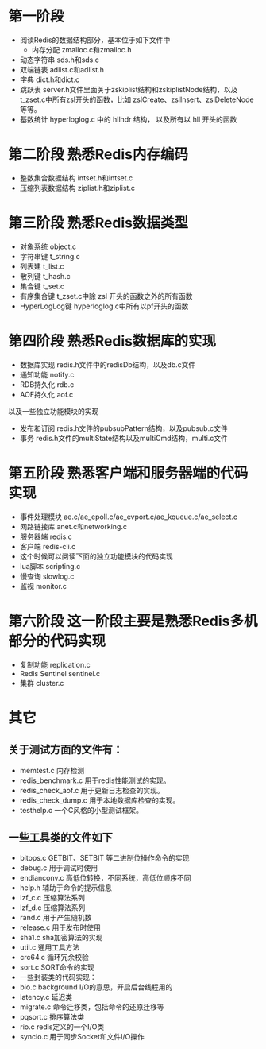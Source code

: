 #  第一阶段 

- 阅读Redis的数据结构部分，基本位于如下文件中
  - 内存分配 zmalloc.c和zmalloc.h
- 动态字符串 sds.h和sds.c
- 双端链表 adlist.c和adlist.h
- 字典 dict.h和dict.c
- 跳跃表 server.h文件里面关于zskiplist结构和zskiplistNode结构，以及t_zset.c中所有zsl开头的函数，比如 zslCreate、zslInsert、zslDeleteNode等等。
- 基数统计 hyperloglog.c 中的 hllhdr 结构， 以及所有以 hll 开头的函数

# 第二阶段  熟悉Redis内存编码

- 整数集合数据结构 intset.h和intset.c
- 压缩列表数据结构 ziplist.h和ziplist.c

# 第三阶段 熟悉Redis数据类型

- 对象系统 object.c
- 字符串键 t_string.c
- 列表建 t_list.c
- 散列键 t_hash.c
- 集合键 t_set.c
- 有序集合键 t_zset.c中除 zsl 开头的函数之外的所有函数
- HyperLogLog键 hyperloglog.c中所有以pf开头的函数

# 第四阶段 熟悉Redis数据库的实现 

- 数据库实现 redis.h文件中的redisDb结构，以及db.c文件
- 通知功能 notify.c
- RDB持久化 rdb.c
- AOF持久化 aof.c

以及一些独立功能模块的实现

- 发布和订阅 redis.h文件的pubsubPattern结构，以及pubsub.c文件
- 事务 redis.h文件的multiState结构以及multiCmd结构，multi.c文件

# 第五阶段 熟悉客户端和服务器端的代码实现

  

- 事件处理模块 ae.c/ae_epoll.c/ae_evport.c/ae_kqueue.c/ae_select.c
- 网路链接库 anet.c和networking.c
- 服务器端 redis.c
- 客户端 redis-cli.c
- 这个时候可以阅读下面的独立功能模块的代码实现
- lua脚本 scripting.c
- 慢查询 slowlog.c
- 监视 monitor.c

# 第六阶段 这一阶段主要是熟悉Redis多机部分的代码实现

   

- 复制功能 replication.c
- Redis Sentinel sentinel.c
- 集群 cluster.c

#  其它

## 关于测试方面的文件有：

- memtest.c 内存检测
- redis_benchmark.c 用于redis性能测试的实现。
- redis_check_aof.c 用于更新日志检查的实现。
- redis_check_dump.c 用于本地数据库检查的实现。
- testhelp.c 一个C风格的小型测试框架。

## 一些工具类的文件如下



- bitops.c GETBIT、SETBIT 等二进制位操作命令的实现
- debug.c 用于调试时使用
- endianconv.c 高低位转换，不同系统，高低位顺序不同
- help.h  辅助于命令的提示信息
- lzf_c.c 压缩算法系列
- lzf_d.c  压缩算法系列
- rand.c 用于产生随机数
- release.c 用于发布时使用
- sha1.c sha加密算法的实现
- util.c  通用工具方法
- crc64.c 循环冗余校验
- sort.c SORT命令的实现
- 一些封装类的代码实现：
- bio.c background I/O的意思，开启后台线程用的
- latency.c 延迟类
- migrate.c 命令迁移类，包括命令的还原迁移等
- pqsort.c  排序算法类
- rio.c redis定义的一个I/O类
- syncio.c 用于同步Socket和文件I/O操作